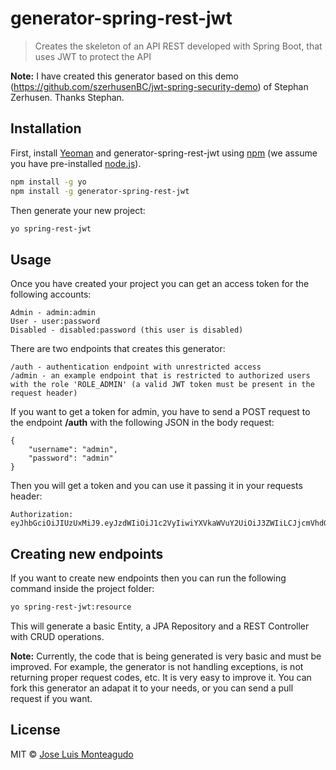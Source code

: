 # generator-spring-rest-jwt
> Creates the skeleton of an API REST developed with Spring Boot, that uses JWT to protect the API

**Note:** I have created this generator based on this demo (https://github.com/szerhusenBC/jwt-spring-security-demo) of Stephan Zerhusen. Thanks Stephan.

## Installation

First, install [Yeoman](http://yeoman.io) and generator-spring-rest-jwt using [npm](https://www.npmjs.com/) (we assume you have pre-installed [node.js](https://nodejs.org/)).

```bash
npm install -g yo
npm install -g generator-spring-rest-jwt
```

Then generate your new project:

```bash
yo spring-rest-jwt
```

## Usage

Once you have created your project you can get an access token for the following accounts:

```
Admin - admin:admin
User - user:password
Disabled - disabled:password (this user is disabled)
```

There are two endpoints that creates this generator:
```
/auth - authentication endpoint with unrestricted access
/admin - an example endpoint that is restricted to authorized users with the role 'ROLE_ADMIN' (a valid JWT token must be present in the request header)
```

If you want to get a token for admin, you have to send a POST request to the endpoint **/auth** with the following JSON in the body request:
```
{
    "username": "admin",
    "password": "admin"
}
```

Then you will get a token and you can use it passing it in your requests header:
```
Authorization: eyJhbGciOiJIUzUxMiJ9.eyJzdWIiOiJ1c2VyIiwiYXVkaWVuY2UiOiJ3ZWIiLCJjcmVhdGVkIjoxNDg0OTE4NjA2ODMwLCJleHAiOjE0ODU1MjM0MDZ9.ghLIqZM0wgWmL_a6_OGYjuwtaDUDbQaBFGndkfy2DNwDgu05vuoW_d6aS9iCNsi6Ajxjr8rOEYlV7QFALA9seQ
```

## Creating new endpoints

If you want to create new endpoints then you can run the following command inside the project folder:
```bash
yo spring-rest-jwt:resource
```

This will generate a basic Entity, a JPA Repository and a REST Controller with CRUD operations.

**Note:** Currently, the code that is being generated is very basic and must be improved. For example, the generator is not handling exceptions, is not returning proper request codes, etc. It is very easy to improve it. You can fork this generator an adapat it to your needs, or you can send a pull request if you want.


## License

MIT © [Jose Luis Monteagudo](http://www.jlmonteagudo.com)
